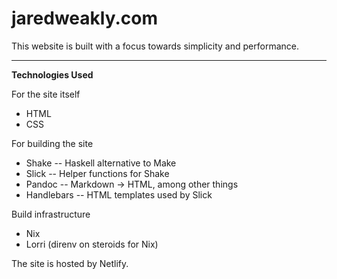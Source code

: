 # jaredweakly.com

This website is built with a focus towards simplicity and performance.

---

**Technologies Used**

For the site itself

* HTML
* CSS

For building the site

* Shake -- Haskell alternative to Make
* Slick -- Helper functions for Shake
* Pandoc -- Markdown -> HTML, among other things
* Handlebars -- HTML templates used by Slick

Build infrastructure

* Nix
* Lorri (direnv on steroids for Nix)

The site is hosted by Netlify.
